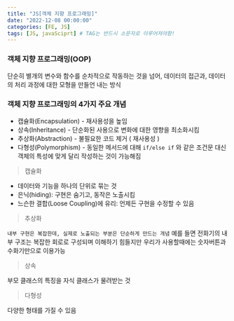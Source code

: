 ```yaml
---
title: "JS[객체 지향 프로그래밍]"
date: "2022-12-08 00:00:00"
categories: [FE, JS]
tags: [JS, javaSciprt] # TAG는 반드시 소문자로 이루어져야함!
---
```


### 객체 지향 프로그래밍(OOP)

단순히 별개의 변수와 함수를 순차적으로 작동하는 것을 넘어, 데이터의 접근과, 데이터의 처리 과정에 대한 모형을 만들언 내는 방식

### 객체 지향 프로그래밍의 4가지 주요 개념

- 캡슐화(Encapsulation) - 재사용성을 높임
- 상속(Inheritance) - 단순화된 사용으로 변화에 대한 영향을 최소화시킴
- 추상화(Abstraction) - 불필요한 코드 제거 ( 재사용성 )
- 다형성(Polymorphism) - 동일한 메서드에 대해 `if/else if` 와 같은 조건문 대신 객체의 특성에 맞게 달리 작성하는 것이 가능해짐

> 캡슐화

- 데이터와 기능을 하나의 단위로 묶는 것
- 은닉(hiding): 구현은 숨기고, 동작은 노출시킴
- 느슨한 결합(Loose Coupling)에 유리: 언제든 구현을 수정할 수 있음

> 추상화

`내부 구현은 복잡한데, 실제로 노출되는 부분은 단순하게 만드는 개념`
예를 들면 전화기의 내부 구조는 복잡한 회로로 구성되며 이해하기 힘들지만
우리가 사용할때에는 숫자버튼과 수화기만으로 이용가능

> 상속

부모 클래스의 특징을 자식 클래스가 물려받는 것

> 다형성

다양한 형태를 가질 수 있음
